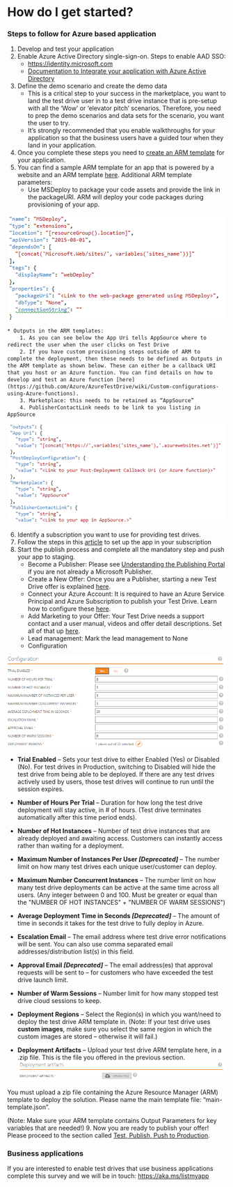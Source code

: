 # How do I get started? #

### Steps to follow for Azure based application 




1. Develop and test your application 
2. Enable Azure Active Directory single-sign-on. Steps to enable AAD SSO: 
    *  https://identity.microsoft.com
    *  [Documentation to Integrate your application with Azure Active Directory](https://docs.microsoft.com/en-us/azure/active-directory/develop/active-directory-integrating-applications#adding-an-application)
3.	Define the demo scenario and create the demo data
    * This is a critical step to your success in the marketplace, you want to land the test drive user in to a test drive instance that is pre-setup with all the ‘Wow’ or ‘elevator pitch’ scenarios. Therefore, you need to prep the demo scenarios and data sets for the scenario, you want the user to try. 
    * It’s strongly recommended that you enable walkthroughs for your application so that the business users have a guided tour when they land in your application. 
4.	Once you complete these steps you need to [create an ARM template](https://docs.microsoft.com/en-us/azure/azure-resource-manager/resource-group-authoring-templates) for your application. 
5.	You can find a sample ARM template for an app that is powered by a website and an ARM template [here](https://github.com/Azure/AzureTestDrive/blob/master/AzureTestDriveImages/main-template.json). Additional ARM template parameters: 
    * Use MSDeploy to package your code assets and provide the link in the packageURI. ARM will deploy your code packages during provisioning of your app. 

![](https://github.com/Azure/AzureTestDrive/blob/master/AzureTestDriveImages/HowDoesItWork5.5.png)


    * Outputs in the ARM templates: 
        1. As you can see below the App Uri tells AppSource where to redirect the user when the user clicks on Test Drive 
        2. If you have custom provisioning steps outside of ARM to complete the deployment, then these needs to be defined as Outputs in the ARM template as shown below. These can either be a callback URI that you host or an Azure function. You can find details on how to develop and test an Azure function [here](https://github.com/Azure/AzureTestDrive/wiki/Custom-configurations-using-Azure-functions). 
        3. Marketplace: this needs to be retained as “AppSource”
        4. PublisherContactLink needs to be link to you listing in AppSource

![](https://github.com/Azure/AzureTestDrive/blob/master/AzureTestDriveImages/HowDoesItWork6.png)

6.	Identify a subscription you want to use for providing test drives. 
7.	Follow the steps in this [article](https://github.com/Azure/AzureTestDrive/wiki/Setup-your-Azure-subscription-for-Test-Drives) to set up the app in your subscription 
8.	Start the publish process and complete all the mandatory step and push your app to staging. 
    * Become a Publisher: Please see [Understanding the Publishing Portal](https://github.com/Azure/AzureTestDrive/wiki/Understanding-the-Publishing-Portal) if you are not already a Microsoft Publisher.
    * 	Create a New Offer: Once you are a Publisher, starting a new Test Drive offer is explained [here](https://github.com/Azure/AzureTestDrive/wiki/Create-a-New-Offer).
    * 	Connect your Azure Account: It is required to have an Azure Service Principal and Azure Subscription to publish your Test Drive. Learn how to configure these [here](https://github.com/Azure/AzureTestDrive/wiki/Connect-your-Azure-Account).
    * 	Add Marketing to your Offer: Your Test Drive needs a support contact and a user manual, videos and offer detail descriptions. Set all of that up [here](https://github.com/Azure/AzureTestDrive/wiki/Add-Marketing-to-your-Offer).
    * 	Lead management: Mark the lead management to None
    * 	Configuration

![](https://github.com/Azure/AzureTestDrive/blob/master/AzureTestDriveImages/config4.png)

*	<b>Trial Enabled</b> – Sets your test drive to either Enabled (Yes) or Disabled (No). For test drives in Production, switching to Disabled will hide the test drive from being able to be deployed. If there are any test drives actively used by users, those test drives will continue to run until the session expires.

*	<b>Number of Hours Per Trial</b> –  Duration for how long the test drive deployment will stay active, in # of hours. (Test drive terminates automatically after this time period ends).

*	<b>Number of Hot Instances</b> – Number of test drive instances that are already deployed and awaiting access. Customers can instantly access rather than waiting for a deployment.
 
*	<b>Maximum Number of Instances Per User _**[Deprecated]**_</b> – The number limit on how many test drives each unique user/customer can deploy.

*	<b>Maximum Number Concurrent Instances</b> – The number limit on how many test drive deployments can be active at the same time across all users. (Any integer between 0 and 100. Must be greater or equal than the "NUMBER OF HOT INSTANCES" + "NUMBER OF WARM SESSIONS")

*	<b>Average Deployment Time in Seconds _**[Deprecated]**_</b> – The amount of time in seconds it takes for the test drive to fully deploy in Azure. 

*	<b>Escalation Email</b> – The email address where test drive error notifications will be sent. You can also use comma separated email addresses/distribution list(s) in this field.


*	<b>Approval Email _**[Deprecated]**_</b> – The email address(es) that approval requests will be sent to – for customers who have exceeded the test drive launch limit.


*	<b>Number of Warm Sessions</b> – Number limit for how many stopped test drive cloud sessions to keep.

*	<b>Deployment Regions</b> – Select the Region(s) in which you want/need to deploy the test drive ARM template in.
  (Note: If your test drive uses <b>custom images</b>, make sure you select the same region in which the custom images are stored – otherwise it will fail.)
*	<b>Deployment Artifacts</b> – Upload your test drive ARM template here, in a .zip file. This is the file you offered in the previous section.
![](https://github.com/Azure/AzureTestDrive/blob/master/AzureTestDriveImages/config6.png)

  You must upload a zip file containing the Azure Resource Manager (ARM) template to deploy the solution. Please name the main template file: “main-template.json”. 

  (Note: Make sure your ARM template contains Output Parameters for key variables that are needed!)
9.	Now you are ready to publish your offer! Please proceed to the section called [Test, Publish, Push to Production](https://github.com/Azure/AzureTestDrive/wiki/Test,-Publish,-Push-to-Production).

### Business applications 
If you are interested to enable test drives that use business applications complete this survey and we will be in touch: https://aka.ms/listmyapp
